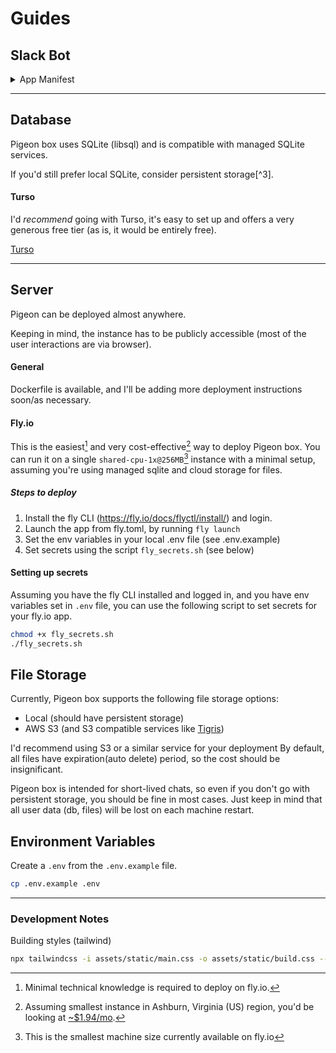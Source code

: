 # Guides



## Slack Bot


<details>
  <summary>App Manifest</summary>

``` yaml
{
    "display_information": {
        "name": "Pigeon box",
        "description": "Communicate securely within your organization",
        "background_color": "#050405"
    },
    "features": {
        "app_home": {
            "home_tab_enabled": false,
            "messages_tab_enabled": true,
            "messages_tab_read_only_enabled": false
        },
        "bot_user": {
            "display_name": "Pigeon box",
            "always_online": true
        },
        "slash_commands": [
            {
                "command": "/pigeon",
                "description": "Create new thread",
                "usage_hint": " [optional name]",
                "should_escape": false
            }
        ]
    },
    "oauth_config": {
        "scopes": {
            "bot": [
                "app_mentions:read",
                "channels:history",
                "channels:join",
                "channels:read",
                "chat:write",
                "chat:write.customize",
                "commands",
                "groups:history",
                "groups:read",
                "im:history",
                "im:read",
                "im:write",
                "mpim:read",
                "mpim:write",
                "reactions:read",
                "reactions:write",
                "team:read",
                "usergroups:read",
                "users.profile:read",
                "users:read"
            ]
        }
    },
    "settings": {
        "event_subscriptions": {
            "bot_events": [
                "app_mention",
                "member_joined_channel",
                "message.channels",
                "message.im"
            ]
        },
        "interactivity": {
            "is_enabled": true
        },
        "org_deploy_enabled": false,
        "socket_mode_enabled": true,
        "token_rotation_enabled": false
    }
}
```
</details>

---

## Database

Pigeon box uses SQLite (libsql) and is compatible with managed SQLite services.


If you'd still prefer local SQLite, consider persistent storage[^3].


#### Turso
I'd _recommend_ going with Turso, it's easy to set up and offers a very generous free tier (as is, it would be entirely free).

[Turso](https://turso.tech/)

---

## Server

Pigeon can be deployed almost anywhere.

Keeping in mind, the instance has to be publicly accessible (most of the user interactions are via browser).


#### General

Dockerfile is available, and I'll be adding more deployment instructions soon/as necessary.


#### Fly.io

This is the easiest[^4] and very cost-effective[^5] way to deploy Pigeon box.
You can run it on a single `shared-cpu-1x@256MB`[^6] instance with a minimal setup, assuming you're using managed sqlite and cloud storage for files.

[^4]: Minimal technical knowledge is required to deploy on fly.io.

[^5]: Assuming smallest instance in Ashburn, Virginia (US) region, you'd be looking at [~$1.94/mo](https://fly.io/docs/about/pricing/#started-fly-machines).

[^6]: This is the smallest machine size currently available on fly.io


##### Steps to deploy

1. Install the fly CLI (https://fly.io/docs/flyctl/install/) and login.
2. Launch the app from fly.toml, by running `fly launch`
3. Set the env variables in your local .env file (see .env.example)
4. Set secrets using the script `fly_secrets.sh` (see below)


#### Setting up secrets

Assuming you have the fly CLI installed and logged in, and you have env variables set in `.env` file, you can use the following script to set secrets for your fly.io app.

```bash
chmod +x fly_secrets.sh
./fly_secrets.sh
```


## File Storage

Currently, Pigeon box supports the following file storage options:

- Local (should have persistent storage)
- AWS S3 (and S3 compatible services like [Tigris](https://www.tigrisdata.com/))

I'd recommend using S3 or a similar service for your deployment
By default, all files have expiration(auto delete) period, so the cost should be insignificant.


Pigeon box is intended for short-lived chats, so even if you don't go with persistent storage, you should be fine in most cases. Just keep in mind that all user data (db, files) will be lost on each machine restart.
 




## Environment Variables

Create a `.env` from the `.env.example` file.
```bash
cp .env.example .env
```


---

### Development Notes


Building styles (tailwind)
``` bash
npx tailwindcss -i assets/static/main.css -o assets/static/build.css --watch
```
